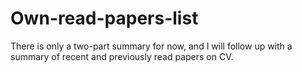 # Own-read-papers-list
There is only a two-part summary for now, and I will follow up with a summary of recent and previously read papers on CV.
